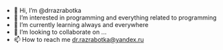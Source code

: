 - 👋 Hi, I’m @drrazrabotka
- 👀 I’m interested in programming and everything related to programming
- 🌱 I’m currently learning always and everywhere
- 💞️ I’m looking to collaborate on ...
- 📫 How to reach me dr.razrabotka@yandex.ru

<!---
drrazrabotka/drrazrabotka is a ✨ special ✨ repository because its `README.md` (this file) appears on your GitHub profile.
You can click the Preview link to take a look at your changes.
--->
